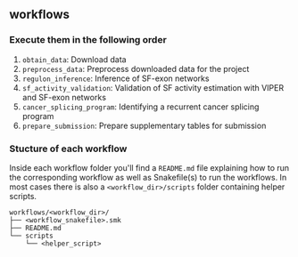 ## workflows
### Execute them in the following order
1. `obtain_data`: Download data
2. `preprocess_data`: Preprocess downloaded data for the project
3. `regulon_inference`: Inference of SF-exon networks
4. `sf_activity_validation`: Validation of SF activity estimation with VIPER and SF-exon networks
5. `cancer_splicing_program`: Identifying a recurrent cancer splicing program
6. `prepare_submission`: Prepare supplementary tables for submission

### Stucture of each workflow
Inside each workflow folder you'll find a `README.md` file explaining how to run the corresponding workflow as well as Snakefile(s) to run the workflows. In most cases there is also a `<workflow_dir>/scripts` folder containing helper scripts.

```{shell}
workflows/<workflow_dir>/
├── <workflow_snakefile>.smk
├── README.md
└── scripts
    └── <helper_script>
```